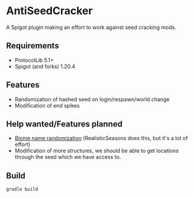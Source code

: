 # AntiSeedCracker

A Spigot plugin making an effort to work against seed cracking mods.

## Requirements
- ProtocolLib 5.1+
- Spigot (and forks) 1.20.4

## Features
- Randomization of hashed seed on login/respawn/world change
- Modification of end spikes

## Help wanted/Features planned

- [Biome name randomization](https://wiki.vg/Registry_Data#Biome) (RealisticSeasons does this, but it's a lot of effort)
- Modification of more structures, we should be able to get locations through the seed which we have access to.

## Build

```gradle
gradle build
```
